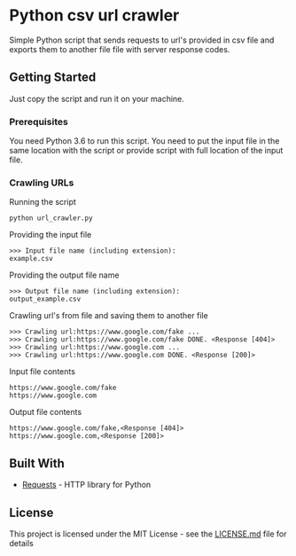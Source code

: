 # Python csv url crawler

Simple Python script that sends requests to url's provided in csv file and exports them to another file file with server response codes.

## Getting Started

Just copy the script and run it on your machine.

### Prerequisites

You need Python 3.6 to run this script.
You need to put the input file in the same location with the script or provide script with full location of the input file.

### Crawling URLs

Running the script

```
python url_crawler.py
```

Providing the input file

```
>>> Input file name (including extension):
example.csv
```

Providing the output file name

```
>>> Output file name (including extension):
output_example.csv
```

Crawling url's from file and saving them to another file
```
>>> Crawling url:https://www.google.com/fake ...
>>> Crawling url:https://www.google.com/fake DONE. <Response [404]>
>>> Crawling url:https://www.google.com ...
>>> Crawling url:https://www.google.com DONE. <Response [200]>
```

Input file contents
```
https://www.google.com/fake
https://www.google.com
```

Output file contents
```
https://www.google.com/fake,<Response [404]>
https://www.google.com,<Response [200]>
```

## Built With

* [Requests](https://pypi.org/project/requests/) - HTTP library for Python


## License

This project is licensed under the MIT License - see the [LICENSE.md](LICENSE.md) file for details
